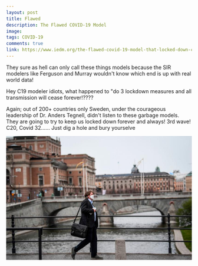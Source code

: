 ```yaml
---
layout: post
title: Flawed
description: The Flawed COVID-19 Model
image: 
tags: COVID-19
comments: true
link: https://www.iedm.org/the-flawed-covid-19-model-that-locked-down-canada/
---
```

They sure as hell can only call these things models because the SIR
modelers like Ferguson and Murray wouldn't know which end is up with
real world data!

Hey C19 modeler idiots, what happened to "do 3 lockdown measures and all
transmission will cease forever!????

Again; out of 200+ countries only Sweden, under the courageous
leadership of Dr. Anders Tegnell, didn't listen to these garbage models.
They are going to try to keep us locked down forever and always! 3rd
wave! C20, Covid 32...... Just dig a hole and bury yourselve

![](/../../assets/images/post-images/Imperial/84034169b2c814f896f27ab7d444997c.jpg)


